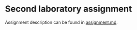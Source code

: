 # Second laboratory assignment

Assignment description can be found in [assignment.md](assignment.md).
